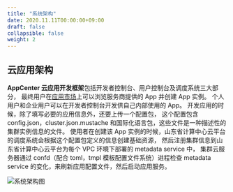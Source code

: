 ```yaml
---
title: "系统架构"
date: 2020.11.11T00:00:00+09:00
draft: false
collapsible: false
weight: 2
---
```


## 云应用架构

**AppCenter 云应用开发框架**包括开发者控制台、用户控制台及调度系统三大部分，
最终用户在[应用市场](http://appcenter.yiqiyun.sd.cegn.cn/)上可以浏览服务商提供的 App 并创建 App 实例。
个人用户和企业用户可以在开发者控制台开发供自己内部使用的 App。
开发应用的时候，除了填写必要的应用信息外，还要上传一个配置包，
这个配置包含 config.json，cluster.json.mustache 和国际化语言包，这些文件是一种描述性的集群实例信息的文件。
使用者在创建该 App 实例的时候，山东省计算中心云平台的调度系统会根据这个配置包定义的信息创建基础资源，
然后注册集群信息到山东省计算中心云平台为每个 VPC 环境下部署的 metadata service 中，
集群云服务器通过 confd（配合 toml，tmpl 模板配置文件系统）进程检查 metadata service 的变化，来刷新应用配置文件，然后启动应用服务。 

![系统架构图](/appcenter/dev-platform/cluster-images/architecture.png)
